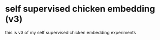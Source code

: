 # self supervised chicken embedding (v3)

this is v3 of my self supervised chicken embedding experiments

